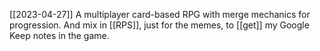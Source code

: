 [[2023-04-27]]
A multiplayer card-based RPG
with merge mechanics for progression.
And mix in [[RPS]], just for the memes,
to [[get]] my Google Keep notes in the game.
